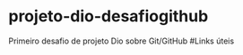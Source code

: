 # projeto-dio-desafiogithub
Primeiro desafio de projeto Dio sobre Git/GitHub
#Links úteis

[Sintaxe Básica Markdown]: [https://www.markdownguide.org/getting-started/]
